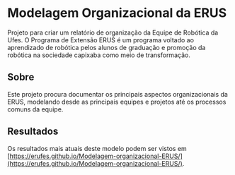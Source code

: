 # Modelagem Organizacional da ERUS
Projeto para criar um relatório de organização da Equipe de Robótica da Ufes. O Programa de Extensão ERUS é um programa voltado ao aprendizado de robótica pelos alunos de graduação e promoção da robótica na sociedade capixaba como meio de transformação.

## Sobre
Este projeto procura documentar os principais aspectos organizacionais da ERUS, modelando desde as principais equipes e projetos até os processos comuns da equipe.

## Resultados
Os resultados mais atuais deste modelo podem ser vistos em [https://erufes.github.io/Modelagem-organizacional-ERUS/](https://erufes.github.io/Modelagem-organizacional-ERUS/).
